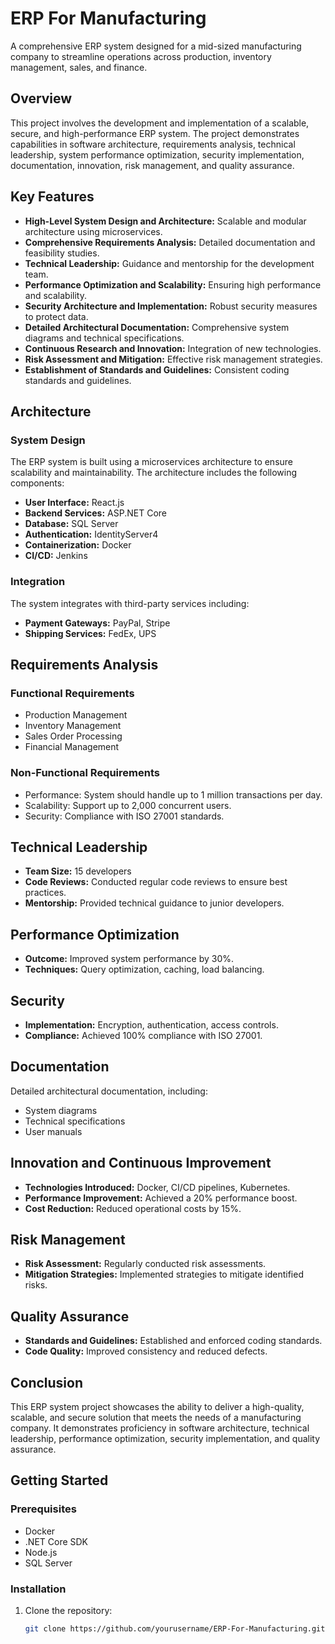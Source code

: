 # ERP For Manufacturing

A comprehensive ERP system designed for a mid-sized manufacturing company to streamline operations across production, inventory management, sales, and finance.

## Overview

This project involves the development and implementation of a scalable, secure, and high-performance ERP system. The project demonstrates capabilities in software architecture, requirements analysis, technical leadership, system performance optimization, security implementation, documentation, innovation, risk management, and quality assurance.

## Key Features

- **High-Level System Design and Architecture:** Scalable and modular architecture using microservices.
- **Comprehensive Requirements Analysis:** Detailed documentation and feasibility studies.
- **Technical Leadership:** Guidance and mentorship for the development team.
- **Performance Optimization and Scalability:** Ensuring high performance and scalability.
- **Security Architecture and Implementation:** Robust security measures to protect data.
- **Detailed Architectural Documentation:** Comprehensive system diagrams and technical specifications.
- **Continuous Research and Innovation:** Integration of new technologies.
- **Risk Assessment and Mitigation:** Effective risk management strategies.
- **Establishment of Standards and Guidelines:** Consistent coding standards and guidelines.

## Architecture

### System Design

The ERP system is built using a microservices architecture to ensure scalability and maintainability. The architecture includes the following components:
- **User Interface:** React.js
- **Backend Services:** ASP.NET Core
- **Database:** SQL Server
- **Authentication:** IdentityServer4
- **Containerization:** Docker
- **CI/CD:** Jenkins

### Integration

The system integrates with third-party services including:
- **Payment Gateways:** PayPal, Stripe
- **Shipping Services:** FedEx, UPS

## Requirements Analysis

### Functional Requirements
- Production Management
- Inventory Management
- Sales Order Processing
- Financial Management

### Non-Functional Requirements
- Performance: System should handle up to 1 million transactions per day.
- Scalability: Support up to 2,000 concurrent users.
- Security: Compliance with ISO 27001 standards.

## Technical Leadership

- **Team Size:** 15 developers
- **Code Reviews:** Conducted regular code reviews to ensure best practices.
- **Mentorship:** Provided technical guidance to junior developers.

## Performance Optimization

- **Outcome:** Improved system performance by 30%.
- **Techniques:** Query optimization, caching, load balancing.

## Security

- **Implementation:** Encryption, authentication, access controls.
- **Compliance:** Achieved 100% compliance with ISO 27001.

## Documentation

Detailed architectural documentation, including:
- System diagrams
- Technical specifications
- User manuals

## Innovation and Continuous Improvement

- **Technologies Introduced:** Docker, CI/CD pipelines, Kubernetes.
- **Performance Improvement:** Achieved a 20% performance boost.
- **Cost Reduction:** Reduced operational costs by 15%.

## Risk Management

- **Risk Assessment:** Regularly conducted risk assessments.
- **Mitigation Strategies:** Implemented strategies to mitigate identified risks.

## Quality Assurance

- **Standards and Guidelines:** Established and enforced coding standards.
- **Code Quality:** Improved consistency and reduced defects.

## Conclusion

This ERP system project showcases the ability to deliver a high-quality, scalable, and secure solution that meets the needs of a manufacturing company. It demonstrates proficiency in software architecture, technical leadership, performance optimization, security implementation, and quality assurance.

## Getting Started

### Prerequisites

- Docker
- .NET Core SDK
- Node.js
- SQL Server

### Installation

1. Clone the repository:
   ```sh
   git clone https://github.com/yourusername/ERP-For-Manufacturing.git
